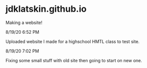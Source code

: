 # jdklatskin.github.io
Making a website!

8/19/20
6:52 PM

Uploaded website I made for a highschool HMTL class to test site.

8/19/20
7:02 PM

Fixing some small stuff with old site then going to start on new one.
